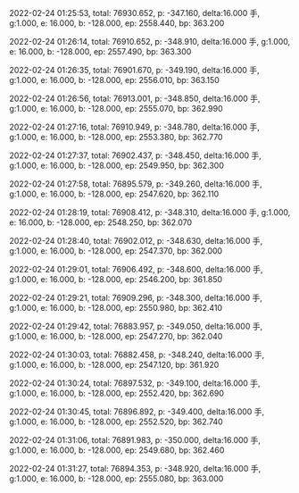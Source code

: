 2022-02-24 01:25:53, total: 76930.652, p: -347.160, delta:16.000 手, g:1.000, e: 16.000, b: -128.000, ep: 2558.440, bp: 363.200

2022-02-24 01:26:14, total: 76910.652, p: -348.910, delta:16.000 手, g:1.000, e: 16.000, b: -128.000, ep: 2557.490, bp: 363.300

2022-02-24 01:26:35, total: 76901.670, p: -349.190, delta:16.000 手, g:1.000, e: 16.000, b: -128.000, ep: 2556.010, bp: 363.150

2022-02-24 01:26:56, total: 76913.001, p: -348.850, delta:16.000 手, g:1.000, e: 16.000, b: -128.000, ep: 2555.070, bp: 362.990

2022-02-24 01:27:16, total: 76910.949, p: -348.780, delta:16.000 手, g:1.000, e: 16.000, b: -128.000, ep: 2553.380, bp: 362.770

2022-02-24 01:27:37, total: 76902.437, p: -348.450, delta:16.000 手, g:1.000, e: 16.000, b: -128.000, ep: 2549.950, bp: 362.300

2022-02-24 01:27:58, total: 76895.579, p: -349.260, delta:16.000 手, g:1.000, e: 16.000, b: -128.000, ep: 2547.620, bp: 362.110

2022-02-24 01:28:19, total: 76908.412, p: -348.310, delta:16.000 手, g:1.000, e: 16.000, b: -128.000, ep: 2548.250, bp: 362.070

2022-02-24 01:28:40, total: 76902.012, p: -348.630, delta:16.000 手, g:1.000, e: 16.000, b: -128.000, ep: 2547.370, bp: 362.000

2022-02-24 01:29:01, total: 76906.492, p: -348.600, delta:16.000 手, g:1.000, e: 16.000, b: -128.000, ep: 2546.200, bp: 361.850

2022-02-24 01:29:21, total: 76909.296, p: -348.300, delta:16.000 手, g:1.000, e: 16.000, b: -128.000, ep: 2550.980, bp: 362.410

2022-02-24 01:29:42, total: 76883.957, p: -349.050, delta:16.000 手, g:1.000, e: 16.000, b: -128.000, ep: 2547.270, bp: 362.040

2022-02-24 01:30:03, total: 76882.458, p: -348.240, delta:16.000 手, g:1.000, e: 16.000, b: -128.000, ep: 2547.120, bp: 361.920

2022-02-24 01:30:24, total: 76897.532, p: -349.100, delta:16.000 手, g:1.000, e: 16.000, b: -128.000, ep: 2552.420, bp: 362.690

2022-02-24 01:30:45, total: 76896.892, p: -349.400, delta:16.000 手, g:1.000, e: 16.000, b: -128.000, ep: 2552.520, bp: 362.740

2022-02-24 01:31:06, total: 76891.983, p: -350.000, delta:16.000 手, g:1.000, e: 16.000, b: -128.000, ep: 2549.680, bp: 362.460

2022-02-24 01:31:27, total: 76894.353, p: -348.920, delta:16.000 手, g:1.000, e: 16.000, b: -128.000, ep: 2555.080, bp: 363.000